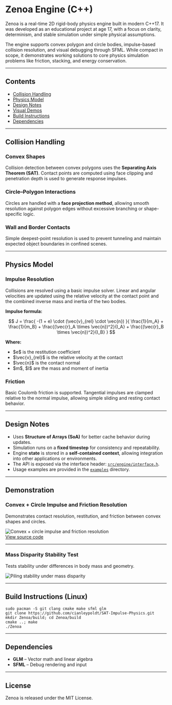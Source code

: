<h1 id="zenoa-engine">Zenoa Engine (C++)</h1>

<p>Zenoa is a real-time 2D rigid-body physics engine built in modern C++17. It was developed as an educational project at age 17, with a focus on clarity, determinism, and stable simulation under simple physical assumptions.</p>

<p>The engine supports convex polygon and circle bodies, impulse-based collision resolution, and visual debugging through SFML. While compact in scope, it demonstrates working solutions to core physics simulation problems like friction, stacking, and energy conservation.</p>

<hr>

<h2 id="contents">Contents</h2>

<ul>
  <li><a href="#collision-handling">Collision Handling</a></li>
  <li><a href="#physics-model">Physics Model</a></li>
  <li><a href="#design-notes">Design Notes</a></li>
  <li><a href="#demonstration">Visual Demos</a></li>
  <li><a href="#build-instructions-linux">Build Instructions</a></li>
  <li><a href="#dependencies">Dependencies</a></li>
</ul>

<hr>

<h2 id="collision-handling">Collision Handling</h2>

<h3>Convex Shapes</h3>

<p>Collision detection between convex polygons uses the <strong>Separating Axis Theorem (SAT)</strong>. Contact points are computed using face clipping and penetration depth is used to generate response impulses.</p>

<h3>Circle–Polygon Interactions</h3>

<p>Circles are handled with a <strong>face projection method</strong>, allowing smooth resolution against polygon edges without excessive branching or shape-specific logic.</p>

<h3>Wall and Border Contacts</h3>

<p>Simple deepest-point resolution is used to prevent tunneling and maintain expected object boundaries in confined scenes.</p>

<hr>

<h2 id="physics-model">Physics Model</h2>

<h3>Impulse Resolution</h3>

<p>Collisions are resolved using a basic impulse solver. Linear and angular velocities are updated using the relative velocity at the contact point and the combined inverse mass and inertia of the two bodies.</p>

<div class="formula">
  <p><strong>Impulse formula:</strong></p>

  $$
  J =
  \frac{
  -(1 + e) \cdot (\vec{v}_{rel} \cdot \vec{n})
  }{
  \frac{1}{m_A} + \frac{1}{m_B} +
  \frac{(\vec{r}_A \times \vec{n})^2}{I_A} +
  \frac{(\vec{r}_B \times \vec{n})^2}{I_B}
  }
  $$

  <p><strong>Where:</strong></p>

  <ul>
    <li>$e$ is the restitution coefficient</li>
    <li>$\vec{v}_{rel}$ is the relative velocity at the contact</li>
    <li>$\vec{n}$ is the contact normal</li>
    <li>$m$, $I$ are the mass and moment of inertia</li>
  </ul>
</div>

<h3>Friction</h3>

<p>Basic Coulomb friction is supported. Tangential impulses are clamped relative to the normal impulse, allowing simple sliding and resting contact behavior.</p>

<hr>

<h2 id="design-notes">Design Notes</h2>

<ul>
  <li>Uses <strong>Structure of Arrays (SoA)</strong> for better cache behavior during updates.</li>
  <li>Simulation runs on a <strong>fixed timestep</strong> for consistency and repeatability.</li>
  <li>Engine <strong>state</strong> is stored in a <strong>self-contained context</strong>, allowing integration into other applications or environments.</li>
  <li>The API is exposed via the interface header: <a href="src/engine/interface.h"><code>src/engine/interface.h</code></a>.</li>
  <li>Usage examples are provided in the <a href="examples/"><code>examples</code></a> directory.</li>
</ul>

<hr>

<h2 id="demonstration">Demonstration</h2>

<h3>Convex + Circle Impulse and Friction Resolution</h3>

<p>Demonstrates contact resolution, restitution, and friction between convex shapes and circles.</p>

<div class="demo-image">
  <img src="media/convex_circle_impulse.gif" alt="Convex + circle impulse and friction resolution">
  <div class="demo-caption">
    <a href="examples/collision_demo.cpp">View source code</a>
  </div>
</div>

<hr>

<h3>Mass Disparity Stability Test</h3>

<p>Tests stability under differences in body mass and geometry.</p>

<div class="demo-image">
  <img src="media/50convex_50circle.gif" alt="Piling stability under mass disparity">
</div>

<hr>

<h2 id="build-instructions-linux">Build Instructions (Linux)</h2>

<div class="code-block">
<pre><code class="bash">sudo pacman -S git clang cmake make sfml glm
git clone https://github.com/cianleypoldt/SAT-Impulse-Physics.git
mkdir Zenoa/build; cd Zenoa/build
cmake ..; make
./Zenoa</code></pre>
</div>

<hr>

<h2 id="dependencies">Dependencies</h2>

<ul>
  <li><strong>GLM</strong> – Vector math and linear algebra</li>
  <li><strong>SFML</strong> – Debug rendering and input</li>
</ul>

<hr>

<h2 id="license">License</h2>

<p>Zenoa is released under the MIT License.</p>
